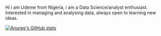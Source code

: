 

Hi i am Udeme from Nigeria, i am a Data Science/analyst enthusiast. Interested in managing and analysing data, always open to learning new ideas.

[![Anurag's GitHub stats](https://github-readme-stats.vercel.app/api?username=udemebilly)](https://github.com/anuraghazra/github-readme-stats)
